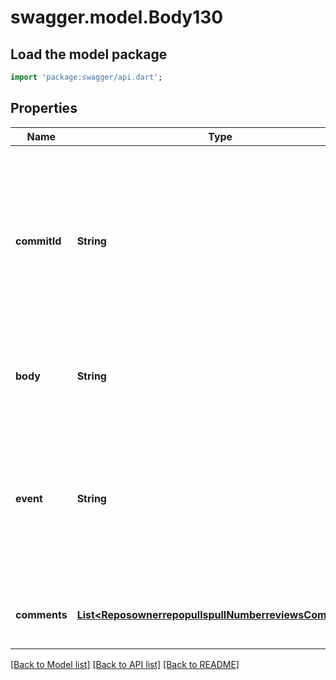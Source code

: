 # swagger.model.Body130

## Load the model package
```dart
import 'package:swagger/api.dart';
```

## Properties
Name | Type | Description | Notes
------------ | ------------- | ------------- | -------------
**commitId** | **String** | The SHA of the commit that needs a review. Not using the latest commit SHA may render your review comment outdated if a subsequent commit modifies the line you specify as the &#x60;position&#x60;. Defaults to the most recent commit in the pull request when you do not specify a value. | [optional] [default to null]
**body** | **String** | **Required** when using &#x60;REQUEST_CHANGES&#x60; or &#x60;COMMENT&#x60; for the &#x60;event&#x60; parameter. The body text of the pull request review. | [optional] [default to null]
**event** | **String** | The review action you want to perform. The review actions include: &#x60;APPROVE&#x60;, &#x60;REQUEST_CHANGES&#x60;, or &#x60;COMMENT&#x60;. By leaving this blank, you set the review action state to &#x60;PENDING&#x60;, which means you will need to [submit the pull request review](https://developer.github.com/v3/pulls/reviews/#submit-a-review-for-a-pull-request) when you are ready. | [optional] [default to null]
**comments** | [**List&lt;ReposownerrepopullspullNumberreviewsComments&gt;**](ReposownerrepopullspullNumberreviewsComments.md) | Use the following table to specify the location, destination, and contents of the draft review comment. | [optional] [default to []]

[[Back to Model list]](../README.md#documentation-for-models) [[Back to API list]](../README.md#documentation-for-api-endpoints) [[Back to README]](../README.md)

